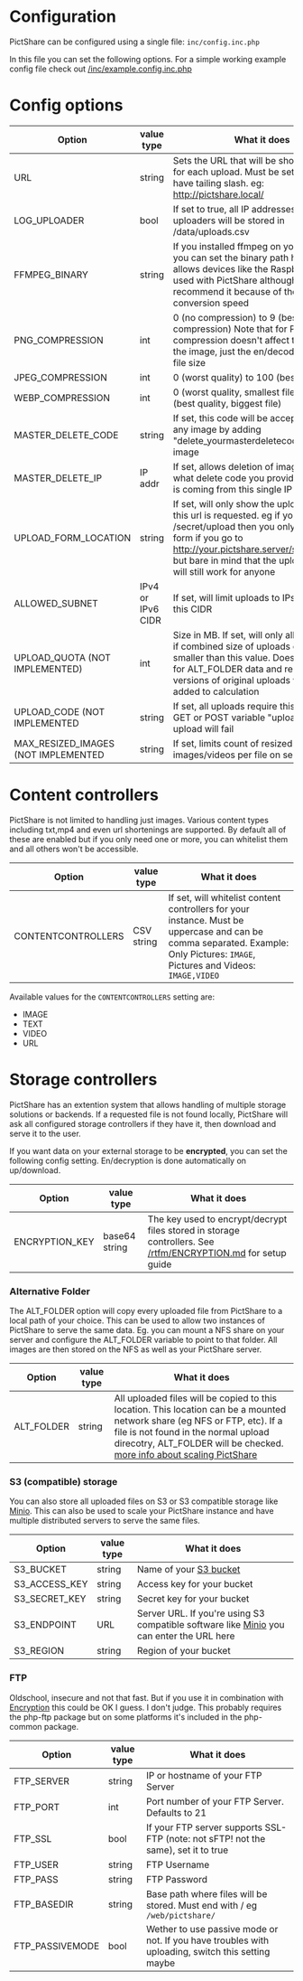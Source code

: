 # Configuration

PictShare can be configured using a single file: `inc/config.inc.php`

In this file you can set the following options. For a simple working example config file check out [/inc/example.config.inc.php](/inc/example.config.inc.php)

# Config options

|Option | value type | What it does|
|---                      | ---     | ---|
| URL                     | string  | Sets the URL that will be shown to users for each upload. Must be set and must have tailing slash. eg: http://pictshare.local/ |
| LOG_UPLOADER            | bool    | If set to true, all IP addresses of uploaders will be stored in /data/uploads.csv |
| FFMPEG_BINARY           | string  | If you installed ffmpeg on your machine, you can set the binary path here. This allows devices like the Raspberry Pi to be used with PictShare although I wouldn't recommend it because of the sloooooow conversion speed |
| PNG_COMPRESSION         | int     | 0 (no compression) to 9 (best compression) Note that for PNGs the compression doesn't affect the quality of the image, just the en/decode speed and file size |
| JPEG_COMPRESSION        | int     | 0 (worst quality) to 100 (best quality) |
| WEBP_COMPRESSION        | int     | 0 (worst quality, smallest file) to 100 (best quality, biggest file) |
| MASTER_DELETE_CODE      | string  | If set, this code will be accepted to delete any image by adding "delete_yourmasterdeletecode" to any image |
| MASTER_DELETE_IP        | IP addr | If set, allows deletion of image no matter what delete code you provided if request is coming from this single IP |
| UPLOAD_FORM_LOCATION    | string  | If set, will only show the upload form if this url is requested. eg if you set it to /secret/upload then you only see the form if you go to http://your.pictshare.server/secret/upload but bare in mind that the uploads [via API](/rtfm/API.md) will still work for anyone|
| ALLOWED_SUBNET          | IPv4 or IPv6 CIDR | If set, will limit uploads to IPs that match this CIDR |
| UPLOAD_QUOTA (NOT IMPLEMENTED)            | int     | Size in MB. If set, will only allow uploads if combined size of uploads on Server is smaller than this value. Does not account for ALT_FOLDER data and resized versions of original uploads won't be added to calculation |
| UPLOAD_CODE (NOT IMPLEMENTED             | string  | If set, all uploads require this code via GET or POST variable "uploadcode" or upload will fail |
| MAX_RESIZED_IMAGES (NOT IMPLEMENTED      | string  | If set, limits count of resized images/videos per file on server |

# Content controllers
PictShare is not limited to handling just images. Various content types including txt,mp4 and even url shortenings are supported.
By default all of these are enabled but if you only need one or more, you can whitelist them and all others won't be accessible.

|Option | value type | What it does|
|---                      | ---     | ---|
| CONTENTCONTROLLERS             | CSV string | If set, will whitelist content controllers for your instance. Must be uppercase and can be comma separated. Example: Only Pictures: `IMAGE`, Pictures and Videos: `IMAGE,VIDEO` |

Available values for the `CONTENTCONTROLLERS` setting are:

- IMAGE
- TEXT
- VIDEO
- URL

# Storage controllers

PictShare has an extention system that allows handling of multiple storage solutions or backends. If a requested file is not found locally, PictShare will ask all configured storage controllers if they have it, then download and serve it to the user. 

If you want data on your external storage to be **encrypted**, you can set the following config setting. En/decryption is done automatically on up/download.

|Option | value type | What it does|
|---                      | ---     | ---|
|ENCRYPTION_KEY                      | base64 string     | The key used to encrypt/decrypt files stored in storage controllers. See [/rtfm/ENCRYPTION.md](/rtfm/ENCRYPTION.md) for setup guide |


### Alternative Folder

The ALT_FOLDER option will copy every uploaded file from PictShare to a local path of your choice. This can be used to allow two instances of PictShare to serve the same data. Eg. you can mount a NFS share on your server and configure the ALT_FOLDER variable to point to that folder. All images are then stored on the NFS as well as your PictShare server.

|Option | value type | What it does|
|---                      | ---     | ---|
| ALT_FOLDER              | string  | All uploaded files will be copied to this location. This location can be a mounted network share (eg NFS or FTP, etc). If a file is not found in the normal upload direcotry, ALT_FOLDER will be checked. [more info about scaling PictShare](/rtfm/SCALING.md) |


### S3 (compatible) storage

You can also store all uploaded files on S3 or S3 compatible storage like [Minio](https://min.io/). This can also be used to scale your PictShare instance and have multiple distributed servers to serve the same files.

|Option | value type | What it does|
|---                                | ---           | ---|
|S3_BUCKET                          | string        | Name of your [S3 bucket](https://aws.amazon.com/s3/) |
|S3_ACCESS_KEY                      | string        | Access key for your bucket|
|S3_SECRET_KEY                      | string        | Secret key for your bucket |
|S3_ENDPOINT                        | URL           | Server URL. If you're using S3 compatible software like [Minio](https://min.io/) you can enter the URL here |
|S3_REGION                          | string        | Region of your bucket |

### FTP

Oldschool, insecure and not that fast. But if you use it in combination with [Encryption](/rtfm/ENCRYPTION.md) this could be OK I guess. I don't judge.
This probably requires the php-ftp package but on some platforms it's included in the php-common package.

|Option | value type | What it does|
|---                      | ---         | ---|
|FTP_SERVER               | string      | IP or hostname of your FTP Server |
|FTP_PORT                 | int         | Port number of your FTP Server. Defaults to 21 |
|FTP_SSL                  | bool        | If your FTP server supports SSL-FTP (note: not sFTP! not the same), set it to true |
|FTP_USER                 | string      | FTP Username |
|FTP_PASS                 | string      | FTP Password |
|FTP_BASEDIR              | string      | Base path where files will be stored. Must end with / eg `/web/pictshare/` |
|FTP_PASSIVEMODE          | bool        | Wether to use passive mode or not. If you have troubles with uploading, switch this setting maybe |
